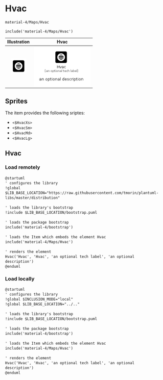 # Hvac


```text
material-4/Maps/Hvac
```

```text
include('material-4/Maps/Hvac')
```



| Illustration | Hvac |
| :---: | :---: |
| ![illustration for Illustration](../../material-4/Maps/Hvac.png) | ![illustration for Hvac](../../material-4/Maps/Hvac.Local.png) |



## Sprites
The item provides the following sriptes:

- `<$HvacXs>`
- `<$HvacSm>`
- `<$HvacMd>`
- `<$HvacLg>`





## Hvac

### Load remotely
```plantuml
@startuml
' configures the library
!global $LIB_BASE_LOCATION="https://raw.githubusercontent.com/tmorin/plantuml-libs/master/distribution"

' loads the library's bootstrap
!include $LIB_BASE_LOCATION/bootstrap.puml

' loads the package bootstrap
include('material-4/bootstrap')

' loads the Item which embeds the element Hvac
include('material-4/Maps/Hvac')

' renders the element
Hvac('Hvac', 'Hvac', 'an optional tech label', 'an optional description')
@enduml
```

### Load locally
```plantuml
@startuml
' configures the library
!global $INCLUSION_MODE="local"
!global $LIB_BASE_LOCATION="../.."

' loads the library's bootstrap
!include $LIB_BASE_LOCATION/bootstrap.puml

' loads the package bootstrap
include('material-4/bootstrap')

' loads the Item which embeds the element Hvac
include('material-4/Maps/Hvac')

' renders the element
Hvac('Hvac', 'Hvac', 'an optional tech label', 'an optional description')
@enduml
```

